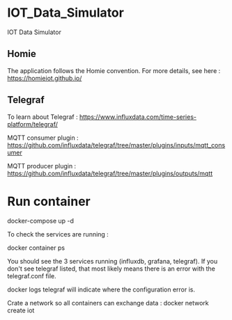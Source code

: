 # IOT_Data_Simulator

IOT Data Simulator

## Homie

The application follows the Homie convention. For more details, see here : https://homieiot.github.io/

## Telegraf

To learn about Telegraf : https://www.influxdata.com/time-series-platform/telegraf/

MQTT consumer plugin : https://github.com/influxdata/telegraf/tree/master/plugins/inputs/mqtt_consumer

MQTT producer plugin : https://github.com/influxdata/telegraf/tree/master/plugins/outputs/mqtt

# Run container

docker-compose up -d

To check the services are running :

docker container ps

You should see the 3 services running (influxdb, grafana, telegraf).
If you don't see telegraf listed, that most likely means there is an error with the telegraf.conf file.

docker logs telegraf will indicate where the configuration error is.

Crate a network so all containers can exchange data :
docker network create iot
